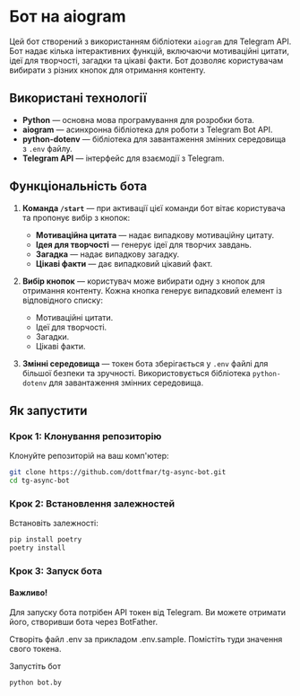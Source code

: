 # Бот на aiogram

Цей бот створений з використанням бібліотеки `aiogram` для Telegram API. Бот надає кілька інтерактивних функцій, включаючи мотиваційні цитати, ідеї для творчості, загадки та цікаві факти. Бот дозволяє користувачам вибирати з різних кнопок для отримання контенту.

## Використані технології

- **Python** — основна мова програмування для розробки бота.
- **aiogram** — асинхронна бібліотека для роботи з Telegram Bot API.
- **python-dotenv** — бібліотека для завантаження змінних середовища з `.env` файлу.
- **Telegram API** — інтерфейс для взаємодії з Telegram.

## Функціональність бота

1. **Команда `/start`** — при активації цієї команди бот вітає користувача та пропонує вибір з кнопок:
   - **Мотиваційна цитата** — надає випадкову мотиваційну цитату.
   - **Ідея для творчості** — генерує ідеї для творчих завдань.
   - **Загадка** — надає випадкову загадку.
   - **Цікаві факти** — дає випадковий цікавий факт.
   
2. **Вибір кнопок** — користувач може вибирати одну з кнопок для отримання контенту. Кожна кнопка генерує випадковий елемент із відповідного списку:
   - Мотиваційні цитати.
   - Ідеї для творчості.
   - Загадки.
   - Цікаві факти.

3. **Змінні середовища** — токен бота зберігається у `.env` файлі для більшої безпеки та зручності. Використовується бібліотека `python-dotenv` для завантаження змінних середовища.

## Як запустити

### Крок 1: Клонування репозиторію

Клонуйте репозиторій на ваш комп'ютер:

```bash
git clone https://github.com/dottfmar/tg-async-bot.git
cd tg-async-bot
```

### Крок 2: Встановлення залежностей

Встановіть залежності:

```bash
pip install poetry
poetry install
```

### Крок 3: Запуск бота

#### Важливо!

Для запуску бота потрібен API токен від Telegram. Ви можете отримати його, створивши бота через BotFather.

Створіть файл .env за прикладом .env.sample. Помістіть туди значення свого токена.

Запустіть бот

```bash
python bot.by
```